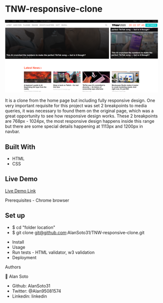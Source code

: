 # TNW-responsive-clone

![screenshot](Images/screenshot.png)

It is a clone from the home page but including fully responsive design. One very important requisite for this project was set 2 breakpoints to media queries, it was necessary to found them on the original page, which was a great opportunity to see how responsive design works. These 2 breakpoints are 768px - 1024px, the most responsive design happens inside this range but there are some special details happening at 1113px and 1200px in navbar.

## Built With

- HTML
- CSS

## Live Demo

[Live Demo Link](https://alansoto31.github.io/TNW-responsive-clone/)

Prerequisites - Chrome browser

## Set up

 - $ cd "folder location"
 - $ git clone git@github.com:AlanSoto31/TNW-responsive-clone.git
* Install
* Usage 
* Run tests - HTML validator, w3 validation
* Deployment 

Authors

👤 Alan Soto

 - Github: AlanSoto31
 - Twitter: @Alan95081574
 - Linkedin: linkedin